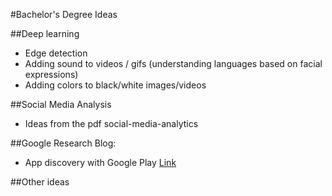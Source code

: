 #Bachelor's Degree Ideas

##Deep learning
- Edge detection
- Adding sound to videos / gifs (understanding languages based on facial expressions)
- Adding colors to black/white images/videos

##Social Media Analysis
- Ideas from the pdf social-media-analytics

##Google Research Blog:
- App discovery with Google Play [Link](https://research.googleblog.com/2016/11/app-discovery-with-google-play-part-1.html?utm_source=feedburner&utm_medium=feed&utm_campaign=Feed:+blogspot/gJZg+(Official+Google+Research+Blog))

##Other ideas
